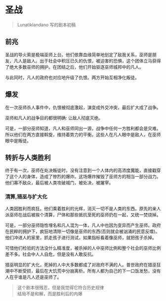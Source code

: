 # 圣战

> Lunatiklandano 写的剧本初稿

## 前兆
圣战的导火索是极端巫师上台。他们依靠血缘简单地划定了敌我关系，巫师是朋友，凡人是敌人。出于社会中积压已久的仇恨，被迫害的恐惧，这个团体立马获得了绝大多数巫师的拥护。在团结之后，他们开始驱逐巫师城邦中的凡人。

与此同时，凡人的政府也对应地升级了仇恨。两方开始互相净化叛徒。

## 爆发

在一次巫师杀人事件中，仇恨被彻底激起，演变成外交冲突，最后扩大成了战争。

巫师和凡人的战争目的都很明确: 让敌人彻底灭绝。

可是，一部分巫师知道，凡人和巫师同出一源，战争中任何一方胜利都会是灾难。所以他们在两方直接斡旋，维持着势力的平衡。这些人在凡人眼中是敌人，在巫师眼中是叛徒。
## 转折与人类胜利

终于有一次，巫师在处决叛徒时，没有注意到一个人体内的高浓度魔能，直接戳穿了这个人的身体，造成了惨烈的爆炸。这场爆炸摧毁了巫师方的相当一部分战力。他们寡不敌众，最后被人类攻破城门，被处决，被屠宰。
 
### 清算,猎巫与扩大化

人类因胜利而疯狂。他们乘着胜利的光辉，消灭一切不是人类的东西。原先的亲人派巫师在战后被挨个清算，尸体和那些抵抗至死的巫师扔在一起，又统一焚烧掉。

可是，一部分巫师隐性埋名和凡人混为一体，凡人中也因为变异而产生巫师。政府在民粹的拥护下，疯狂地清除一切像是巫师的东西(否则就会被汹涌的民意反噬)。他们冲进人的家里，抓走孩子进行测试，如果指标看着像巫师，就把孩子杀掉。

可惜他们检验的方法没什么精准度，被杀掉的人中巫师比例和整个社会的巫师比例差不多。社会中人人自危，但是没有人敢反抗。

猎巫明显的扩大化，死掉的人中大多数都成了对政府不满的人。普世政府在猎巫狂潮中不断受损，最后在大饥荒中分崩离析。所有人都为自己的下一口饭发愁，没有人在乎谁是凡人还是巫师了。

> 这个剧本很残忍，但是我觉得它符合历史规律  
> 结局不是和解，而是胜利后的内爆

